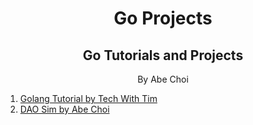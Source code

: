 <div align="center">
<h1>Go Projects</h1>
<h2>Go Tutorials and Projects</h2>
<p>By Abe Choi</p>
</div>

1. [Golang Tutorial by Tech With Tim](/Tech_With_Tim)
2. [DAO Sim by Abe Choi](/DAO_Sim)